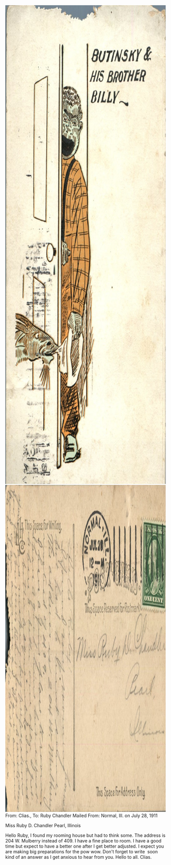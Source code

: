 <html><body><img class="alignnone size-full wp-image-1428" src="/wp-content/uploads/2014/06/postcard-2014-20140616_11402317_0628.jpg" alt="postcard-2014-20140616_11402317_0628" width="1031" height="1501"> <img class="alignnone size-full wp-image-1429" src="/wp-content/uploads/2014/06/postcard-2014-20140616_11403055_0629.jpg" alt="postcard-2014-20140616_11403055_0629" width="1537" height="1025">From: Clias., To: Ruby Chandler
Mailed From: Normal, Ill. on July 28, 1911

Miss Ruby D. Chandler
Pearl, Illinois

Hello Ruby,
I found my rooming house but had to think some. The address is 204 W. Mulberry instead of 409.
I have a fine place to room. I have a good time but expect to have a better one after I get better adjusted. I expect you are making big preparations for the pow wow. Don't forget to write  soon kind of an answer as I get anxious to hear from you. Hello to all.
Clias.</body></html>